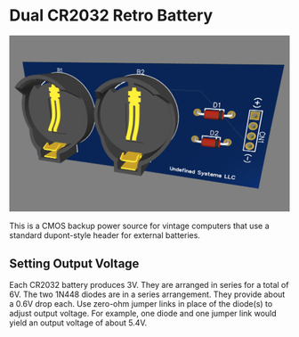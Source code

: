 # Dual CR2032 Retro Battery

![PCB image](https://github.com/chadr/Dual-CR2032-Retro-Battery/blob/main/img/dual_cr2032_pcb.jpg)

This is a CMOS backup power source for vintage computers that use a standard dupont-style header for external batteries.

## Setting Output Voltage

Each CR2032 battery produces 3V. They are arranged in series for a total of 6V. The two 1N448 diodes are in a series arrangement. They provide about a 0.6V drop each. Use zero-ohm jumper links in place of the diode(s) to adjust output voltage. For example, one diode and one jumper link would yield an output voltage of about 5.4V. 
